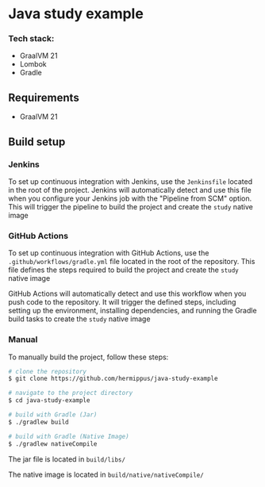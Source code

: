 # Java study example

### Tech stack:

* GraalVM 21
* Lombok
* Gradle

## Requirements

* GraalVM 21

## Build setup

### Jenkins

To set up continuous integration with Jenkins, use the `Jenkinsfile` located in the root of the project. Jenkins will
automatically detect and use this file when you configure your Jenkins job with the "Pipeline from SCM" option. This
will trigger the pipeline to build the project and create the `study` native image

### GitHub Actions

To set up continuous integration with GitHub Actions, use the `.github/workflows/gradle.yml` file located in the root of
the repository. This file defines the steps required to build the project and create the `study` native image

GitHub Actions will automatically detect and use this workflow when you push code to the repository. It will trigger the
defined steps, including setting up the environment, installing dependencies, and running the Gradle build tasks to
create the `study` native image

### Manual

To manually build the project, follow these steps:

```bash
# clone the repository
$ git clone https://github.com/hermippus/java-study-example

# navigate to the project directory
$ cd java-study-example

# build with Gradle (Jar)
$ ./gradlew build

# build with Gradle (Native Image)
$ ./gradlew nativeCompile
```

The jar file is located in `build/libs/`

The native image is located in `build/native/nativeCompile/`
